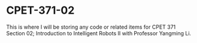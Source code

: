 # CPET-371-02
This is where I will be storing any code or related items for CPET 371 Section 02; Introduction to Intelligent Robots II with Professor Yangming Li.
